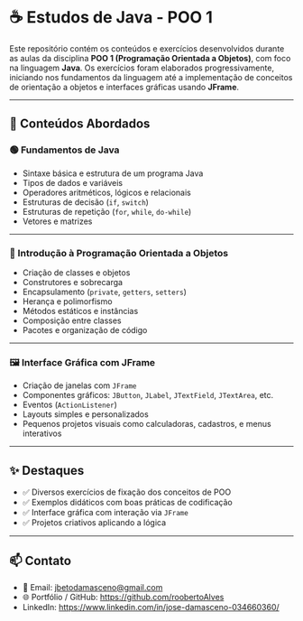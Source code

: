 # ☕ Estudos de Java - POO 1

Este repositório contém os conteúdos e exercícios desenvolvidos durante as aulas da disciplina **POO 1 (Programação Orientada a Objetos)**, com foco na linguagem **Java**. Os exercícios foram elaborados progressivamente, iniciando nos fundamentos da linguagem até a implementação de conceitos de orientação a objetos e interfaces gráficas usando **JFrame**.

---

## 📘 Conteúdos Abordados

### 🟢 Fundamentos de Java

- Sintaxe básica e estrutura de um programa Java  
- Tipos de dados e variáveis  
- Operadores aritméticos, lógicos e relacionais  
- Estruturas de decisão (`if`, `switch`)  
- Estruturas de repetição (`for`, `while`, `do-while`)  
- Vetores e matrizes  

---

### 🧱 Introdução à Programação Orientada a Objetos

- Criação de classes e objetos  
- Construtores e sobrecarga  
- Encapsulamento (`private`, `getters`, `setters`)  
- Herança e polimorfismo  
- Métodos estáticos e instâncias  
- Composição entre classes  
- Pacotes e organização de código  

---

### 🖼️ Interface Gráfica com JFrame

- Criação de janelas com `JFrame`  
- Componentes gráficos: `JButton`, `JLabel`, `JTextField`, `JTextArea`, etc.  
- Eventos (`ActionListener`)  
- Layouts simples e personalizados  
- Pequenos projetos visuais como calculadoras, cadastros, e menus interativos

---

## ✨ Destaques

- ✅ Diversos exercícios de fixação dos conceitos de POO  
- ✅ Exemplos didáticos com boas práticas de codificação  
- ✅ Interface gráfica com interação via `JFrame`  
- ✅ Projetos criativos aplicando a lógica

---

## 📫 Contato

- 📧 Email: jbetodamasceno@gmail.com  
- 🌐 Portfólio / GitHub: https://github.com/roobertoAlves
- LinkedIn: https://www.linkedin.com/in/jose-damasceno-034660360/
